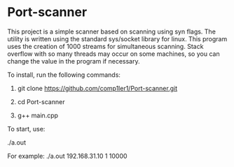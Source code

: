 # Port-scanner

This project is a simple scanner based on scanning using syn flags. The utility is written using the standard sys/socket library for linux.
This program uses the creation of 1000 streams for simultaneous scanning. Stack overflow with so many threads may occur on some machines, so you can change the value in the program if necessary.

To install, run the following commands:

1. git clone https://github.com/comp1ler1/Port-scanner.git

2. cd Port-scanner

3. g++ main.cpp

To start, use:

./a.out <IP address> <start port> <end port>

For example: ./a.out 192.168.31.10 1 10000
